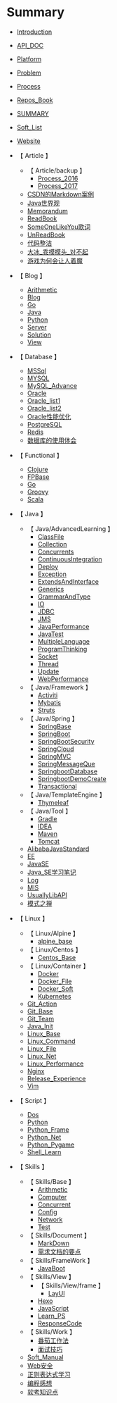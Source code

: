 # Summary

* [Introduction](README.md)

* [ API_DOC ](./API_DOC.md)
* [ Platform ](./Platform.md)
* [ Problem ](./Problem.md)
* [ Process ](./Process.md)
* [ Repos_Book ](./Repos_Book.md)
* [ SUMMARY ](./SUMMARY.md)
* [ Soft_List ](./Soft_List.md)
* [ Website ](./Website.md)
* 【 Article 】
    * 【 Article/backup 】
        * [ Process_2016 ](./Article/backup/Process_2016.md)
        * [ Process_2017 ](./Article/backup/Process_2017.md)
    * [ CSDN的Markdown案例 ](./Article/CSDN的Markdown案例.md)
    * [ Java世界观 ](./Article/Java世界观.md)
    * [ Memorandum ](./Article/Memorandum.md)
    * [ ReadBook ](./Article/ReadBook.md)
    * [ SomeOneLikeYou歌词 ](./Article/SomeOneLikeYou歌词.md)
    * [ UnReadBook ](./Article/UnReadBook.md)
    * [ 代码整洁 ](./Article/代码整洁.md)
    * [ 大冰_乖摸摸头_对不起 ](./Article/大冰_乖摸摸头_对不起.md)
    * [ 游戏为何会让人着魔 ](./Article/游戏为何会让人着魔.md)
* 【 Blog 】
    * [ Arithmetic ](./Blog/Arithmetic.md)
    * [ Blog ](./Blog/Blog.md)
    * [ Go ](./Blog/Go.md)
    * [ Java ](./Blog/Java.md)
    * [ Python ](./Blog/Python.md)
    * [ Server ](./Blog/Server.md)
    * [ Solution ](./Blog/Solution.md)
    * [ View ](./Blog/View.md)
* 【 Database 】
    * [ MSSql ](./Database/MSSql.md)
    * [ MYSQL ](./Database/MYSQL.md)
    * [ MySQL_Advance ](./Database/MySQL_Advance.md)
    * [ Oracle ](./Database/Oracle.md)
    * [ Oracle_list1 ](./Database/Oracle_list1.md)
    * [ Oracle_list2 ](./Database/Oracle_list2.md)
    * [ Oracle性能优化 ](./Database/Oracle性能优化.md)
    * [ PostgreSQL ](./Database/PostgreSQL.md)
    * [ Redis ](./Database/Redis.md)
    * [ 数据库的使用体会 ](./Database/数据库的使用体会.md)
* 【 Functional 】
    * [ Clojure ](./Functional/Clojure.md)
    * [ FPBase ](./Functional/FPBase.md)
    * [ Go ](./Functional/Go.md)
    * [ Groovy ](./Functional/Groovy.md)
    * [ Scala ](./Functional/Scala.md)
* 【 Java 】
    * 【 Java/AdvancedLearning 】
        * [ ClassFile ](./Java/AdvancedLearning/ClassFile.md)
        * [ Collection ](./Java/AdvancedLearning/Collection.md)
        * [ Concurrents ](./Java/AdvancedLearning/Concurrents.md)
        * [ ContinuousIntegration ](./Java/AdvancedLearning/ContinuousIntegration.md)
        * [ Deploy ](./Java/AdvancedLearning/Deploy.md)
        * [ Exception ](./Java/AdvancedLearning/Exception.md)
        * [ ExtendsAndInterface ](./Java/AdvancedLearning/ExtendsAndInterface.md)
        * [ Generics ](./Java/AdvancedLearning/Generics.md)
        * [ GrammarAndType ](./Java/AdvancedLearning/GrammarAndType.md)
        * [ IO ](./Java/AdvancedLearning/IO.md)
        * [ JDBC ](./Java/AdvancedLearning/JDBC.md)
        * [ JMS ](./Java/AdvancedLearning/JMS.md)
        * [ JavaPerformance ](./Java/AdvancedLearning/JavaPerformance.md)
        * [ JavaTest ](./Java/AdvancedLearning/JavaTest.md)
        * [ MultipleLanguage ](./Java/AdvancedLearning/MultipleLanguage.md)
        * [ ProgramThinking ](./Java/AdvancedLearning/ProgramThinking.md)
        * [ Socket ](./Java/AdvancedLearning/Socket.md)
        * [ Thread ](./Java/AdvancedLearning/Thread.md)
        * [ Update ](./Java/AdvancedLearning/Update.md)
        * [ WebPerformance ](./Java/AdvancedLearning/WebPerformance.md)
    * 【 Java/Framework 】
        * [ Activiti ](./Java/Framework/Activiti.md)
        * [ Mybatis ](./Java/Framework/Mybatis.md)
        * [ Struts ](./Java/Framework/Struts.md)
    * 【 Java/Spring 】
        * [ SpringBase ](./Java/Spring/SpringBase.md)
        * [ SpringBoot ](./Java/Spring/SpringBoot.md)
        * [ SpringBootSecurity ](./Java/Spring/SpringBootSecurity.md)
        * [ SpringCloud ](./Java/Spring/SpringCloud.md)
        * [ SpringMVC ](./Java/Spring/SpringMVC.md)
        * [ SpringMessageQue ](./Java/Spring/SpringMessageQue.md)
        * [ SpringbootDatabase ](./Java/Spring/SpringbootDatabase.md)
        * [ SpringbootDemoCreate ](./Java/Spring/SpringbootDemoCreate.md)
        * [ Transactional ](./Java/Spring/Transactional.md)
    * 【 Java/TemplateEngine 】
        * [ Thymeleaf ](./Java/TemplateEngine/Thymeleaf.md)
    * 【 Java/Tool 】
        * [ Gradle ](./Java/Tool/Gradle.md)
        * [ IDEA ](./Java/Tool/IDEA.md)
        * [ Maven ](./Java/Tool/Maven.md)
        * [ Tomcat ](./Java/Tool/Tomcat.md)
    * [ AlibabaJavaStandard ](./Java/AlibabaJavaStandard.md)
    * [ EE ](./Java/EE.md)
    * [ JavaSE ](./Java/JavaSE.md)
    * [ Java_SE学习笔记 ](./Java/Java_SE学习笔记.md)
    * [ Log ](./Java/Log.md)
    * [ MIS ](./Java/MIS.md)
    * [ UsuallyLibAPI ](./Java/UsuallyLibAPI.md)
    * [ 模式之禅 ](./Java/模式之禅.md)
* 【 Linux 】
    * 【 Linux/Alpine 】
        * [ alpine_base ](./Linux/Alpine/alpine_base.md)
    * 【 Linux/Centos 】
        * [ Centos_Base ](./Linux/Centos/Centos_Base.md)
    * 【 Linux/Container 】
        * [ Docker ](./Linux/Container/Docker.md)
        * [ Docker_File ](./Linux/Container/Docker_File.md)
        * [ Docker_Soft ](./Linux/Container/Docker_Soft.md)
        * [ Kubernetes ](./Linux/Container/Kubernetes.md)
    * [ Git_Action ](./Linux/Git_Action.md)
    * [ Git_Base ](./Linux/Git_Base.md)
    * [ Git_Team ](./Linux/Git_Team.md)
    * [ Java_Init ](./Linux/Java_Init.md)
    * [ Linux_Base ](./Linux/Linux_Base.md)
    * [ Linux_Command ](./Linux/Linux_Command.md)
    * [ Linux_File ](./Linux/Linux_File.md)
    * [ Linux_Net ](./Linux/Linux_Net.md)
    * [ Linux_Performance ](./Linux/Linux_Performance.md)
    * [ Nginx ](./Linux/Nginx.md)
    * [ Release_Experience ](./Linux/Release_Experience.md)
    * [ Vim ](./Linux/Vim.md)
* 【 Script 】
    * [ Dos ](./Script/Dos.md)
    * [ Python ](./Script/Python.md)
    * [ Python_Frame ](./Script/Python_Frame.md)
    * [ Python_Net ](./Script/Python_Net.md)
    * [ Python_Pygame ](./Script/Python_Pygame.md)
    * [ Shell_Learn ](./Script/Shell_Learn.md)
* 【 Skills 】
    * 【 Skills/Base 】
        * [ Arithmetic ](./Skills/Base/Arithmetic.md)
        * [ Computer ](./Skills/Base/Computer.md)
        * [ Concurrent ](./Skills/Base/Concurrent.md)
        * [ Config ](./Skills/Base/Config.md)
        * [ Network ](./Skills/Base/Network.md)
        * [ Test ](./Skills/Base/Test.md)
    * 【 Skills/Document 】
        * [ MarkDown ](./Skills/Document/MarkDown.md)
        * [ 需求文档的要点 ](./Skills/Document/需求文档的要点.md)
    * 【 Skills/FrameWork 】
        * [ JavaBoot ](./Skills/FrameWork/JavaBoot.md)
    * 【 Skills/View 】
        * 【 Skills/View/frame 】
            * [ LayUI ](./Skills/View/frame/LayUI.md)
        * [ Hexo ](./Skills/View/Hexo.md)
        * [ JavaScript ](./Skills/View/JavaScript.md)
        * [ Learn_PS ](./Skills/View/Learn_PS.md)
        * [ ResponseCode ](./Skills/View/ResponseCode.md)
    * 【 Skills/Work 】
        * [ 番茄工作法 ](./Skills/Work/番茄工作法.md)
        * [ 面试技巧 ](./Skills/Work/面试技巧.md)
    * [ Soft_Manual ](./Skills/Soft_Manual.md)
    * [ Web安全 ](./Skills/Web安全.md)
    * [ 正则表达式学习 ](./Skills/正则表达式学习.md)
    * [ 编程感想 ](./Skills/编程感想.md)
    * [ 软考知识点 ](./Skills/软考知识点.md)
